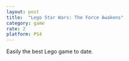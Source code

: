 ```yaml
---
layout: post
title:  "Lego Star Wars: The Force Awakens"
category: game
rate: 2
platform: PS4
---
```


Easily the best Lego game to date.




